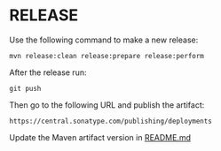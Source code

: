 RELEASE
=======

Use the following command to make a new release:

```
mvn release:clean release:prepare release:perform
```

After the release run:

```
git push
```

Then go to the following URL and publish the artifact:

```
https://central.sonatype.com/publishing/deployments
```

Update the Maven artifact version in [README.md](README.md#maven)